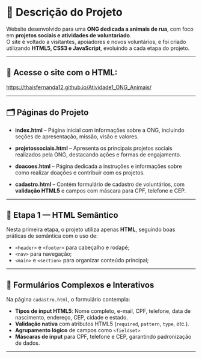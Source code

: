 # 🐾 Descrição do Projeto

Website desenvolvido para uma **ONG dedicada a animais de rua**, com foco em **projetos sociais e atividades de voluntariado**.  
O site é voltado a visitantes, apoiadores e novos voluntários, e foi criado utilizando **HTML5, CSS3 e JavaScript**, evoluindo a cada etapa do projeto.

---

## 🚀 Acesse o site com o HTML:

https://thaisfernanda12.github.io/Atividade1_ONG_Animais/

---

## 🗂️ Páginas do Projeto

- **index.html** – Página inicial com informações sobre a ONG, incluindo seções de apresentação, missão, visão e valores.

- **projetossociais.html** – Apresenta os principais projetos sociais realizados pela ONG, destacando ações e formas de engajamento.

- **doacoes.html** – Página dedicada a instruções e informações sobre como realizar doações e contribuir com os projetos.

- **cadastro.html** – Contém formulário de cadastro de voluntários, com **validação HTML5** e campos com máscara para CPF, telefone e CEP.

---

## 🧩 Etapa 1 — HTML Semântico

Nesta primeira etapa, o projeto utiliza apenas **HTML**, seguindo boas práticas de semântica com o uso de:

- `<header>` e `<footer>` para cabeçalho e rodapé;  
- `<nav>` para navegação;  
- `<main>` e `<section>` para organizar conteúdo principal;  


---

## 🧩 Formulários Complexos e Interativos

Na página `cadastro.html`, o formulário contempla:

- **Tipos de input HTML5**: Nome completo, e-mail, CPF, telefone, data de nascimento, endereço, CEP, cidade e estado.  
- **Validação nativa** com atributos HTML5 (`required`, `pattern`, `type`, etc.).  
- **Agrupamento lógico** de campos como `<fieldset>`  
- **Máscaras de input** para CPF, telefone e CEP, garantindo padronização de dados.

---


